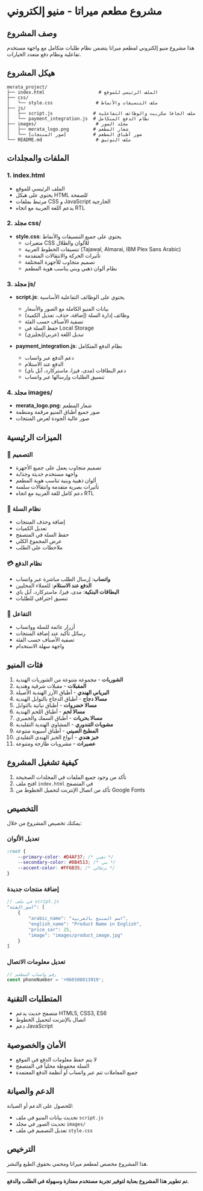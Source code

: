 # مشروع مطعم ميراتا - منيو إلكتروني

## وصف المشروع
هذا مشروع منيو إلكتروني لمطعم ميراتا يتضمن نظام طلبات متكامل مع واجهة مستخدم تفاعلية ونظام دفع متعدد الخيارات.

## هيكل المشروع

```
merata_project/
├── index.html                    # الملف الرئيسي للموقع
├── css/
│   └── style.css                # ملف التنسيقات والأنماط
├── js/
│   ├── script.js               # ملف الجافا سكريبت والوظائف التفاعلية
│   └── payment_integration.js  # نظام الدفع المتكامل
├── images/                      # مجلد الصور
│   ├── merata_logo.png         # شعار المطعم
│   └── [صور المنتجات]          # صور أطباق المطعم
└── README.md                    # ملف التوثيق
```

## الملفات والمجلدات

### 1. index.html
- الملف الرئيسي للموقع
- يحتوي على هيكل HTML للصفحة
- مرتبط بملفات CSS و JavaScript الخارجية
- يدعم اللغة العربية مع اتجاه RTL

### 2. مجلد css/
- **style.css**: يحتوي على جميع التنسيقات والأنماط
  - متغيرات CSS للألوان والظلال
  - تنسيقات الخطوط العربية (Tajawal, Almarai, IBM Plex Sans Arabic)
  - تأثيرات الحركة والانتقالات المتقدمة
  - تصميم متجاوب للأجهزة المختلفة
  - نظام ألوان ذهبي وبني يناسب هوية المطعم

### 3. مجلد js/
- **script.js**: يحتوي على الوظائف التفاعلية الأساسية
  - بيانات المنيو الكاملة مع الصور والأسعار
  - وظائف إدارة السلة (إضافة، حذف، تعديل الكمية)
  - تصفية الأصناف حسب الفئة
  - حفظ السلة في Local Storage
  - تبديل اللغة (عربي/إنجليزي)
  
- **payment_integration.js**: نظام الدفع المتكامل
  - دعم الدفع عبر واتساب
  - الدفع عند الاستلام
  - دعم البطاقات (مدى، فيزا، ماستركارد، آبل باي)
  - تنسيق الطلبات وإرسالها عبر واتساب

### 4. مجلد images/
- **merata_logo.png**: شعار المطعم
- صور جميع أطباق المنيو مرقمة ومنظمة
- صور عالية الجودة لعرض المنتجات

## الميزات الرئيسية

### 🎨 التصميم
- تصميم متجاوب يعمل على جميع الأجهزة
- واجهة مستخدم حديثة وجذابة
- ألوان ذهبية وبنية تناسب هوية المطعم
- تأثيرات بصرية متقدمة وانتقالات سلسة
- دعم كامل للغة العربية مع اتجاه RTL

### 🛒 نظام السلة
- إضافة وحذف المنتجات
- تعديل الكميات
- حفظ السلة في المتصفح
- عرض المجموع الكلي
- ملاحظات على الطلب

### 💳 نظام الدفع
- **واتساب**: إرسال الطلب مباشرة عبر واتساب
- **الدفع عند الاستلام**: للعملاء المحليين
- **البطاقات البنكية**: مدى، فيزا، ماستركارد، آبل باي
- تنسيق احترافي للطلبات

### 📱 التفاعل
- أزرار عائمة للسلة وواتساب
- رسائل تأكيد عند إضافة المنتجات
- تصفية الأصناف حسب الفئة
- واجهة سهلة الاستخدام

## فئات المنيو

1. **الشوربات** - مجموعة متنوعة من الشوربات الهندية
2. **المقبلات** - مقبلات شرقية وهندية
3. **البرياني الهندي** - أطباق الأرز الهندية الأصيلة
4. **مسالا دجاج** - أطباق الدجاج بالتوابل الهندية
5. **مسالا خضروات** - أطباق نباتية بالتوابل
6. **مسالا لحم** - أطباق اللحم الهندية
7. **مسالا بحريات** - أطباق السمك والجمبري
8. **مشويات التندوري** - المشاوي الهندية التقليدية
9. **المطبخ الصيني** - أطباق آسيوية متنوعة
10. **خبز هندي** - أنواع الخبز الهندي التقليدي
11. **عصيرات** - مشروبات طازجة ومتنوعة

## كيفية تشغيل المشروع

1. تأكد من وجود جميع الملفات في المجلدات الصحيحة
2. افتح ملف `index.html` في المتصفح
3. تأكد من اتصال الإنترنت لتحميل الخطوط من Google Fonts

## التخصيص

يمكنك تخصيص المشروع من خلال:

### تعديل الألوان
```css
:root {
    --primary-color: #D4AF37; /* ذهبي */
    --secondary-color: #8B4513; /* بني */
    --accent-color: #FF6B35; /* برتقالي */
}
```

### إضافة منتجات جديدة
```javascript
// في ملف script.js
"اسم_الفئة": [
    {
        "arabic_name": "اسم المنتج بالعربية",
        "english_name": "Product Name in English",
        "price_sar": 25,
        "image": "images/product_image.jpg"
    }
]
```

### تعديل معلومات الاتصال
```javascript
// رقم واتساب المطعم
const phoneNumber = '+966508813919';
```

## المتطلبات التقنية

- متصفح حديث يدعم HTML5, CSS3, ES6
- اتصال بالإنترنت لتحميل الخطوط
- دعم JavaScript

## الأمان والخصوصية

- لا يتم حفظ معلومات الدفع في الموقع
- السلة محفوظة محلياً في المتصفح
- جميع المعاملات تتم عبر واتساب أو أنظمة الدفع المعتمدة

## الدعم والصيانة

للحصول على الدعم أو الصيانة:
- تحديث بيانات المنيو في ملف `script.js`
- تحديث الصور في مجلد `images/`
- تعديل التصميم في ملف `style.css`

## الترخيص

هذا المشروع مخصص لمطعم ميراتا ومحمي بحقوق الطبع والنشر.

---

**تم تطوير هذا المشروع بعناية لتوفير تجربة مستخدم ممتازة وسهولة في الطلب والدفع.**

